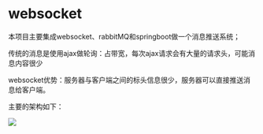 # websocket

本项目主要集成websocket、rabbitMQ和springboot做一个消息推送系统；

传统的消息是使用ajax做轮询：占带宽，每次ajax请求会有大量的请求头，可能消息内容很少

websocket优势：服务器与客户端之间的标头信息很少，服务器可以直接推送消息给客户端。


主要的架构如下：

![](http://qiniu.lijiaxi.com.cn/websocket.png)



